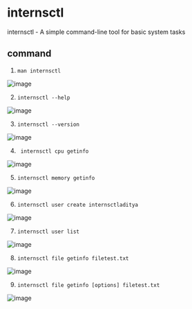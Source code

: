 # internsctl
internsctl - A simple command-line tool for basic system tasks

## command 
1. ``` man internsctl ```

![image](https://github.com/LINU00/internsctl/assets/103933450/686b1096-2357-487b-8a0c-f8b8ff2149ce)

2. ``` internsctl --help ```

![image](https://github.com/LINU00/internsctl/assets/103933450/8dd8a6e2-e65b-4d7e-83db-9ae0a2f1d551)

3. ``` internsctl --version ```

![image](https://github.com/LINU00/internsctl/assets/103933450/118b2f0b-f955-49d0-ac8b-6a8c3f39a4d0)

4. ``` internsctl cpu getinfo```

![image](https://github.com/LINU00/internsctl/assets/103933450/e6f59304-a69f-47cb-a972-e88de038783d)

5. ``` internsctl memory getinfo ```

![image](https://github.com/LINU00/internsctl/assets/103933450/a03436e7-0e6d-4bb2-bb12-11d220bcb8eb)

6. ``` internsctl user create internsctladitya ```

![image](https://github.com/LINU00/internsctl/assets/103933450/4e56d972-c088-4506-a43e-e1c473574c04)

7. ``` internsctl user list ```

![image](https://github.com/LINU00/internsctl/assets/103933450/d64d824f-6242-45a8-b1c8-989a7693bcb3)

8. ```internsctl file getinfo filetest.txt ```

![image](https://github.com/LINU00/internsctl/assets/103933450/2e53eeff-9429-49f6-a9ea-bdce2beb61c9)

9. ```internsctl file getinfo [options] filetest.txt ```

![image](https://github.com/LINU00/internsctl/assets/103933450/4e055f33-29c5-4436-b508-515cf4aca7fd)


